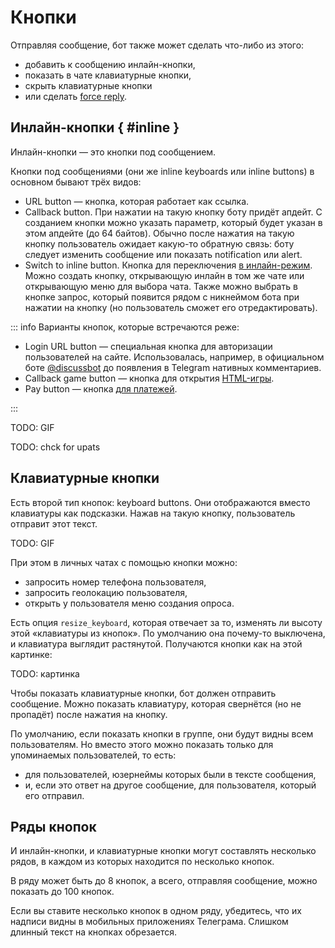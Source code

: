 # Кнопки

Отправляя сообщение, бот также может сделать что-либо из этого:

- добавить к сообщению инлайн-кнопки,
- показать в чате клавиатурные кнопки,
- скрыть клавиатурные кнопки
- или сделать [force reply](../chats/groups#force-reply).

## Инлайн-кнопки { #inline }

Инлайн-кнопки — это кнопки под сообщением.

Кнопки под сообщениями (они же inline keyboards или inline buttons) в основном бывают трёх видов:

- URL button — кнопка, которая работает как ссылка.
- Callback button. При нажатии на такую кнопку боту придёт апдейт. С созданием кнопки можно указать параметр, который
  будет указан в этом апдейте (до 64 байтов). Обычно после нажатия на такую кнопку пользователь ожидает какую-то
  обратную связь: боту следует изменить сообщение или показать notification или alert.
- Switch to inline button. Кнопка для переключения [в инлайн-режим](/ru/interaction/inline). Можно создать кнопку,
  открывающую инлайн в том же чате или открывающую меню для выбора чата. Также можно выбрать в кнопке запрос, который
  появится рядом с никнеймом бота при нажатии на кнопку (но пользователь сможет его отредактировать).

::: info Варианты кнопок, которые встречаются реже:

- Login URL button — специальная кнопка для авторизации пользователей на сайте.
  Использовалась, например, в официальном боте [@discussbot](https://t.me/discussbot) до появления
  в Telegram нативных комментариев.
- Callback game button — кнопка для открытия [HTML-игры](../interaction/html-games).
- Pay button — кнопка [для платежей](../interaction/payments).

:::

TODO: GIF

TODO: chck for upats

## Клавиатурные кнопки

Есть второй тип кнопок: keyboard buttons. Они отображаются вместо клавиатуры как подсказки. Нажав на такую кнопку,
пользователь отправит этот текст.

TODO: GIF

При этом в личных чатах с помощью кнопки можно:

- запросить номер телефона пользователя,
- запросить геолокацию пользователя,
- открыть у пользователя меню создания опроса.

Есть опция `resize_keyboard`, которая отвечает за то, изменять ли высоту этой «клавиатуры из кнопок».
По умолчанию она почему-то выключена, и клавиатура выглядит растянутой. Получаются кнопки как на этой картинке:

TODO: картинка

Чтобы показать клавиатурные кнопки, бот должен отправить сообщение.
Можно показать клавиатуру, которая свернётся (но не пропадёт) после нажатия на кнопку.

По умолчанию, если показать кнопки в группе, они будут видны всем пользователям. Но вместо этого можно показать только
для упоминаемых пользователей, то есть:

- для пользователей, юзернеймы которых были в тексте сообщения,
- и, если это ответ на другое сообщение, для пользователя, который его отправил.

## Ряды кнопок

И инлайн-кнопки, и клавиатурные кнопки могут составлять несколько рядов, в каждом из которых находится по несколько кнопок.

В ряду может быть до 8 кнопок, а всего, отправляя сообщение, можно показать до 100 кнопок.

Если вы ставите несколько кнопок в одном ряду, убедитесь, что их надписи видны в мобильных приложениях Телеграма. 
Слишком длинный текст на кнопках обрезается.
